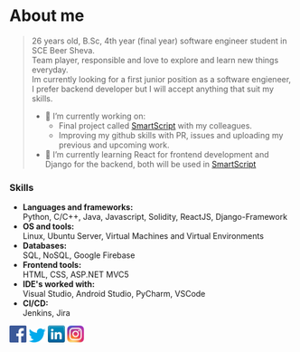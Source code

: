 # About me
> 26 years old, B.Sc, 4th year (final year) software engineer student in SCE Beer Sheva.  
> Team player, responsible and love to explore and learn new things everyday.  
> Im currently looking for a first junior position as a software engieneer, I prefer backend developer but I will accept anything that suit my skills.  
>- 🔭 I’m currently working on:
>   * Final project called [SmartScript] with my colleagues.
>   * Improving my github skills with PR, issues and uploading my previous and upcoming work.
>- 🌱 I’m currently learning React for frontend development and Django for the backend, both will be used in [SmartScript]

### Skills

- **Languages and frameworks:**  
Python, C/C++, Java, Javascript, Solidity, ReactJS, Django-Framework  
- **OS and tools:**  
Linux, Ubuntu Server, Virtual Machines and Virtual Environments  
- **Databases:**  
SQL, NoSQL, Google Firebase  
- **Frontend tools:**  
HTML, CSS, ASP.NET MVC5  
- **IDE's worked with:**  
Visual Studio, Android Studio, PyCharm, VSCode  
- **CI/CD:**  
Jenkins, Jira  

[<img align="start" width="30px" margin="5px" src="https://github.com/AvielCo/AvielCo/blob/main/Icons/facebook.png?raw=true" />][facebook] 
[<img align="start" width="30px" margin="5px" src="https://github.com/AvielCo/AvielCo/blob/main/Icons/twitter.png?raw=true" />][twitter] 
[<img align="start" width="30px" margin="5px" src="https://github.com/AvielCo/AvielCo/blob/main/Icons/linkedin.png?raw=true" />][linkedin] 
[<img align="start" width="30px" margin="5px" src="https://github.com/AvielCo/AvielCo/blob/main/Icons/instagram.png?raw=true" />][instagram] 


[SmartScript]: https://github.com/AvielCo/SmartScript
[facebook]: https://facebook.com/AvielCohenXD
[twitter]: https://twitter.com/AvielCohen
[instagram]: https://instagram.com/aviel133
[linkedin]: https://linkedin.com/in/aviel-cohen-a5840216b/
